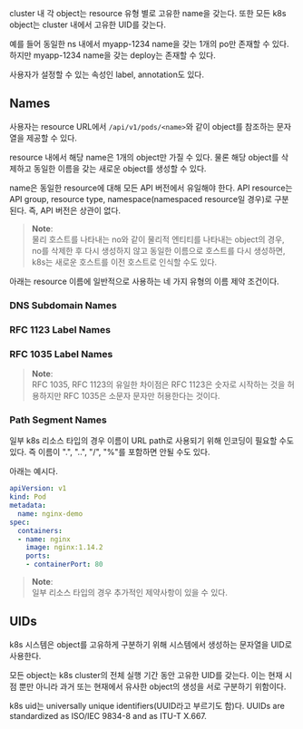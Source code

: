 cluster 내 각 object는 resource 유형 별로 고유한 name을 갖는다. 또한 모든 k8s object는 cluster 내에서 고유한 UID를 갖는다.

예를 들어 동일한 ns 내에서 myapp-1234 name을 갖는 1개의 po만 존재할 수 있다. 하지만 myapp-1234 name을 갖는 deploy는 존재할 수 있다.

사용자가 설정할 수 있는 속성인 label, annotation도 있다.

## Names
사용자는 resource URL에서 `/api/v1/pods/<name>`와 같이 object를 참조하는 문자열을 제공할 수 있다.

resource 내에서 해당 name은 1개의 object만 가질 수 있다. 물론 해당 object를 삭제하고 동일한 이름을 갖는 새로운 object를 생성할 수 있다.

name은 동일한 resource에 대해 모든 API 버전에서 유일해야 한다. API resource는 API group, resource type, namespace(namespaced resource일 경우)로 구분된다. 즉, API 버전은 상관이 없다.

> **Note**:  
> 물리 호스트를 나타내는 no와 같이 물리적 엔티티를 나타내는 object의 경우, no를 삭제한 후 다시 생성하지 않고 동일한 이름으로 호스트를 다시 생성하면, k8s는 새로운 호스트를 이전 호스트로 인식할 수도 있다.

아래는 resource 이름에 일반적으로 사용하는 네 가지 유형의 이름 제약 조건이다.

### DNS Subdomain Names

### RFC 1123 Label Names

### RFC 1035 Label Names

> **Note**:  
> RFC 1035, RFC 1123의 유일한 차이점은 RFC 1123은 숫자로 시작하는 것을 허용하지만 RFC 1035은 소문자 문자만 허용한다는 것이다.

### Path Segment Names
일부 k8s 리소스 타입의 경우 이름이 URL path로 사용되기 위해 인코딩이 필요할 수도 있다. 즉 이름이 ".", "..", "/", "%"를 포함하면 안될 수도 있다.

아래는 예시다.
``` yaml
apiVersion: v1
kind: Pod
metadata:
  name: nginx-demo
spec:
  containers:
  - name: nginx
    image: nginx:1.14.2
    ports:
    - containerPort: 80
```
> **Note**:  
> 일부 리소스 타입의 경우 추가적인 제약사항이 있을 수 있다.

## UIDs
k8s 시스템은 object를 고유하게 구분하기 위해 시스템에서 생성하는 문자열을 UID로 사용한다.

모든 object는 k8s cluster의 전체 실행 기간 동안 고유한 UID를 갖는다. 이는 현재 시점 뿐만 아니라 과거 또는 현재에서 유사한 object의 생성을 서로 구분하기 위함이다.

k8s uid는 universally unique identifiers(UUID라고 부르기도 함)다. UUIDs are standardized as ISO/IEC 9834-8 and as ITU-T X.667.